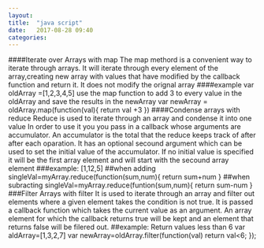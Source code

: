 ```yaml
---
layout: 
title:  "java script"
date:   2017-08-28 09:40
categories: 
---
```

####Iterate over Arrays with map
The map methord is a convenient way to iterate through arrays.
It will iterate through every element of the array,creating new array with values that have modified by the callback function and return it.
It does not modify the orignal array
  ####example 
  var oldArray =[1,2,3,4,5]
  use the map function to add 3 to every value in the oldArray and save the results in the newArray
  var newArray = oldArray.map(function(val){
   return val +3
    })
####Condense arrays with reduce
Reduce is used to iterate through an array and condense it into one value
In order to use it you you pass in a callback whose arguments are accumulator.
An accumulator is the total that the reduce keeps track of after after each oparation.
It has an optional secound argument which can be used to set the initial value of the accumulator.
If no initial value is specified it will be the first array element and will start with the secound array element
  ###example:
  [1,12,5]
  ##when adding
  singleVal=myArray.reduce(function(sum,num){
  return sum+num
  }
   ##when subracting
   singleVal=myArray.reduce(funtion(sum,num){
    return sum-num
    }
###Filter Arrays with filter
It is used to iterate through an array and filter out elements where a given element takes the condition is not true.
It is passed a callback function which takes the current value as an argument.
An array element for which the callback returns true will be kept and an element that returns false will be filered out.
 ##example: Return values less than 6
  var aldArray=[1,3,2,7]
  var newArray=oldArray.filter(function(val)
  return val<6;
  });  